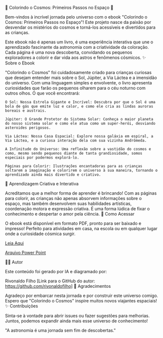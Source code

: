🌌 Colorindo o Cosmos: Primeiros Passos no Espaço 🚀

Bem-vindos à incrível jornada pelo universo com o ebook "Colorindo o Cosmos: Primeiros Passos no Espaço"! Este projeto nasce da paixão por desvendar os mistérios do cosmos e torná-los acessíveis e divertidos para as crianças.

Este ebook não é apenas um livro, é uma experiência interativa que une o aprendizado fascinante da astronomia com a criatividade da coloração. Cada página é uma nova descoberta, convidando os pequenos exploradores a colorir e dar vida aos astros e fenômenos cósmicos.
✨ Sobre o Ebook

"Colorindo o Cosmos" foi cuidadosamente criado para crianças curiosas que desejam entender mais sobre o Sol, Júpiter, a Via Láctea e a imensidão do universo. Com uma linguagem simples e envolvente, o livro apresenta curiosidades que farão os pequenos olharem para o céu noturno com outros olhos.
O que você encontrará:

    O Sol: Nossa Estrela Gigante e Incrível: Descubra por que o Sol é uma bola de gás que emite luz e calor, e como ele cria as lindas auroras boreais e austrais.

    Júpiter: O Grande Protetor do Sistema Solar: Conheça o maior planeta do nosso sistema solar e como ele atua como um super-herói, desviando asteroides perigosos.

    Via Láctea: Nossa Casa Espacial: Explore nossa galáxia em espiral, a Via Láctea, e a curiosa interação dela com sua vizinha Andrômeda.

    A Infinitude do Universo: Uma reflexão sobre a vastidão do cosmos e como, mesmo sendo pequenos diante de tanta grandiosidade, somos especiais por podermos explorá-lo.

    Páginas para Colorir: Ilustrações encantadoras para as crianças soltarem a imaginação e colorirem o universo à sua maneira, tornando o aprendizado ainda mais divertido e criativo.

🎨 Aprendizagem Criativa e Interativa

Acreditamos que a melhor forma de aprender é brincando! Com as páginas para colorir, as crianças não apenas absorvem informações sobre o espaço, mas também desenvolvem suas habilidades artísticas, coordenação motora e expressão criativa. É uma forma lúdica de fixar o conhecimento e despertar o amor pela ciência.
🚀 Como Acessar

O ebook está disponível em formato PDF, pronto para ser baixado e impresso! Perfeito para atividades em casa, na escola ou em qualquer lugar onde a curiosidade cósmica surgir.

[Leia Aqui](https://github.com/rivonaldofilho/Ebook-Colorindo-o-Cosmos/blob/7dc5a1ec60fd899822b2191706e0d3ce4902a0a3/Ebook%20-%20Colorindo%20o%20Cosmos.pdf)

[Arquivo Power Point](https://github.com/rivonaldofilho/Ebook-Colorindo-o-Cosmos/blob/8e3b7b3167c72d9134cafcacc29f975e37967ea8/Ebook%20-%20prototipo.pptx)


👨‍💻 Autor

Este conteúdo foi gerado por IA e diagramado por:

Rivonaldo Filho
[Link para o GitHub do autor: https://github.com/rivonaldofilho]
🙏 Agradecimentos

Agradeço por embarcar nesta jornada e por construir este universo comigo. Espero que "Colorindo o Cosmos" inspire muitos novos viajantes espaciais!
✨ Contribuições

Sinta-se à vontade para abrir issues ou fazer sugestões para melhorias. Juntos, podemos expandir ainda mais esse universo de conhecimento!

"A astronomia é uma jornada sem fim de descobertas."
